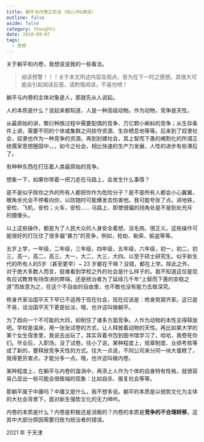 ```yaml
---
title: 躺平与内卷之杂谈（味儿冲&慎读）
outline: false
aside: false
category: thoughts
date: 2018-09-07
tags:
  - 思想
---
```



关于躺平和内卷，我想说说我的一些看法。

> 阅读预警！！！关于本文所述内容及观点，皆为在下一时之感想。其很大可能会引起阅读反感，请酌情阅读，不喜勿喷！
>

躺平与内卷的主体对象是人，那就先从人说起。

人的本质是什么？说起来都知道，人是一种高级动物。作为动物，竞争是天性。

从最原始的讲，繁衍种族过程中需要配偶的竞争、万亿颗小蝌蚪的竞争；从生存条件上讲，需要不同的个体或集群之间掠夺资源、生存栖息地等等。后来到了奴隶社会，奴隶也作为一种竞争的资源。再到封建社会，其上智而下愚的阉割化的所谓正统儒家思想圈固中，，，如今之社会，相比快速的生产力发展，人性的进步有些滞后了。

有种种东西在打压着人类最原始的竞争。

想象一下，如果你带着一把刀走在马路上，会发生什么事情？

是不是似乎除你之外的所有人都把你作为危险分子？是不是所有人都会小心翼翼，眼角余光会不停看向你，以防随时可能爆发去伤害他。我可能夸张了点。进地铁，安检、飞机，安检；火车，安检…… 马路上、即使很偏的拐角处是不是到处充斥的摄像头。

以上这些操作，都是为了人民大众的人身安全着想，没毛病，很正义。这些操作可能很好的打压住了很多偏“暴力”的竞争，例如，抢劫、勒索、偷盗等等。

五岁上学，一年级，二年级，三年级，四年级，五年级，六年级，初一，初二，初三，高一，高二，高三，大一，大二，大三，大四。以至于硕士研究生。似乎新生代的所有人的5岁（甚至更早）~ 23 岁都在干嘛？没错，都在上学。除此之外，对于绝大多数人而言，挺难看到学校之外的社会是什么样子的。我不知道这仅是现有应试教育有待改进的弊端，还是统治者为了延续几千年“上智而下愚的安稳之道”而故意为之，在这个不自由的自由里，也不敢也没有能力去做深究。

修身齐家治国平天下早已不适用于现在社会，现在应该是：修身筑窝齐家。这已是不易，谈治国平天下更是扯淡，哦，也许这叫做躺平。

为了趋向一个不可能的大同，抑制住了诸多方面竞争。人作为动物的本性总得释放吧。学校是温床，用一张张试卷的方式，让人释放着动物的天性。再比如某大学的某个女生宿舍里，我说去出玩了，其实背着书包到图书馆学习了，哈哈，我卷死你们。毕业后，入职场，没了试卷。往小了说，某种程度上，规章制度、业绩考核等成了新的，要释放竞争天性的方式。往大一点说，不同公司来分同一块大蛋糕了，我得更厉害点，才能分多一点。哦，也许这叫做内卷。

某种程度上，在躺平与内卷的漩涡中，再添上人作为个体的自身特有性格，就很容易凸显出一些可能会很极端的现象：比如自杀、报复社会等等。

那躺平属于中庸吗？中庸又是什么，我不想多说。躺平的本质是以弱势文化为主体的大社会背景下，面对新生强势文化的无力呻吟。

内卷的本质是什么？内卷是积极还是消极的？内卷的本质是**竞争的不合理转移**。这其中大部分原因需要归咎为统治者的错误。

2021 年 于天津